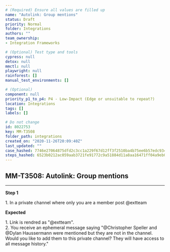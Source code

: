 ```yaml
---
# (Required) Ensure all values are filled up
name: "Autolink: Group mentions"
status: Draft
priority: Normal
folder: Integrations
authors: ""
team_ownership: 
- Integration Frameworks

# (Optional) Test type and tools
cypress: null
detox: null
mmctl: null
playwright: null
rainforest: []
manual_test_environments: []

# (Optional)
component: null
priority_p1_to_p4: P4 - Low-Impact (Edge or unsuitable to repeat?)
location: Integrations
tags: []
labels: []

# Do not change
id: 8022753
key: MM-T3508
folder_path: integrations
created_on: "2020-11-26T20:09:40Z"
last_updated: ""
case_hashed: 7746e27064875dfd2c3cc1a229f67d12ff3f2510ba4b75ee6b57edc934eaa984ebbb4ce66c7c5188238ddca2800127cf
steps_hashed: 6523b0212ac059aab3721fe91772c9a51884d11a8aa16471ff04a9eb0359e82ee68f21508ed30b1914f9f8ed540522e6
---
```


## MM-T3508: Autolink: Group mentions

---

**Step 1**

1\. In a private channel where only you are a member post @extteam

**Expected**

1\. Link is rendred as "@extteam".\
2\. You receive an ephemeral message saying "@Christopher Speller and @Dylan Haussermann were mentioned but they are not in the channel. Would you like to add them to this private channel? They will have access to all message history."
